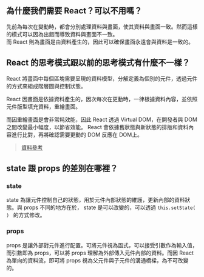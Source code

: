 ## 為什麼我們需要 React？可以不用嗎？

先前為每次在變動時，都會分別處理資料與畫面，使其資料與畫面一致。然而這樣的模式可以因為出錯而導致資料與畫面不一致。</br>
而 React 則為畫面是由資料產生的，因此可以確保畫面永遠會與資料是一致的。

## React 的思考模式跟以前的思考模式有什麼不一樣？
React 將畫面中每個區塊需要呈現的資料模型，分解定義為個別的元件，透過元件的方式來組成階層圖與控制狀態。

React 因畫面是依據資料產生的，因次每次在更動時，一律根據資料內容，並依照元件版型填充資料，重繪畫面。

而因重繪畫面是會非常耗效能，因此 React 透過 Virtual DOM，在開發者與 DOM 之間改變最小幅度，以節省效能。 React 會依據舊狀態與新狀態的排版和資料內容進行比對，再將確認需要更動的 DOM 反應在 DOM上。

> [資料參考](https://medium.com/4cats-io/2016-%E5%B9%B4%E3%81%AE%E5%89%8D%E7%AB%AF-%E7%98%8B%E4%BB%80%E9%BA%BC-reactjs-4727a6ecc85a)

## state 跟 props 的差別在哪裡？

### state
state 為讓元件控制自己的狀態，用於元件內部狀態的維護，更新內部的資料狀態。與 props 不同的地方在於， state 是可以改變的，可以透過 `this.setState( ) ` 的方式修改。

### props
props 是讓外部對元件進行配置。可將元件視為函式，可以接受引數作為輸入值，而引數即為 props，可以將 props 理解為外部傳入元件內部的資料。而因 React 為單向的資料流，即可將 props 視為父元件與子元件的溝通橋樑，為不可改變的。